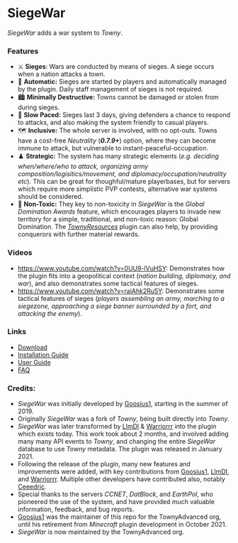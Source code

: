 # SiegeWar
*SiegeWar* adds a war system to *Towny*.
### Features
* ⚔️ **Sieges**: Wars are conducted by means of sieges. A siege occurs when a nation attacks a town.
* 🤖 **Automatic:** Sieges are started by players and automatically managed by the plugin. Daily staff management of sieges is not required.
* 🏙️ **Minimally Destructive:** Towns cannot be damaged or stolen from during sieges.
* 🚶 **Slow Paced:** Sieges last 3 days, giving defenders a chance to respond to attacks, and also making the system friendly to casual players.
* 🗺️ **Inclusive:** The whole server is involved, with no opt-outs. Towns have a cost-free *Neutrality* (***0.7.9+***) option, where they can become immune to attack, but vulnerable to instant-peaceful-occupation.
* ♟️ **Strategic:** The system has many strategic elements (*e.g. deciding when/where/who to attack, organizing army composition/logisitics/movement, and  diplomacy/occupation/neutrality etc*). This can be great for thoughful/mature playerbases, but for servers which require more simplistic PVP contests, alternative war systems should be considered.
* 🍎 **Non-Toxic:** They key to non-toxicity in *SiegeWar* is the *Global Domination Awards* feature, which encourages players to invade new territory for a simple, traditional, and non-toxic reason: Global Domination. The [*TownyResources*](https://github.com/TownyAdvanced/TownyResources) plugin can also help, by providing conquerors with further material rewards.

### Videos
* https://www.youtube.com/watch?v=0UU9-lVuHSY: Demonstrates how the plugin fits into a geopolitical context (*nation building, diplomacy, and war*), and also demonstrates some tactical features of sieges.
* https://www.youtube.com/watch?v=raiAhk2Ru5Y: Demonstrates some tactical features of sieges (*players assembling an army, marching to a siegezone, approaching a siege banner surrounded by a fort, and attacking the enemy*).
### Links
* [Download](https://github.com/TownyAdvanced/SiegeWar/releases)
* [Installation Guide](https://github.com/TownyAdvanced/SiegeWar/wiki/Siege-War-Installation)
* [User Guide](https://github.com/TownyAdvanced/SiegeWar/wiki/Siege-War-User-Guide)
* [FAQ](https://github.com/TownyAdvanced/SiegeWar/wiki/Siege-War-FAQ)
### Credits:
- *SiegeWar* was initially developed by [Goosius1](https://github.com/Goosius1), starting in the summer of 2019.
- Originally *SiegeWar* was a fork of *Towny*, being built directly into *Towny*. 
- *SiegeWar* was later transformed by [LlmDl](https://github.com/LlmDl) & [Warriorrr](https://github.com/Warriorrrr) into the plugin which exists today. This work took about 2 months, and involved adding many many API events to *Towny*, and changing the entire *SiegeWar* database to use *Towny* metadata. The plugin was released in January 2021.
- Following the release of the plugin, many new features and improvements were added, with key contributions from [Goosius1](https://github.com/Goosius1), [LlmDl](https://github.com/LlmDl), and [Warriorrr](https://github.com/Warriorrrr). Multiple other developers have contributed also, notably [Ceeedric](https://github.com/ceeedric).
- Special thanks to the servers *CCNET*, *DatBlock*, and *EarthPol*, who pioneered the use of the system, and have provided much valuable information, feedback, and bug reports.
- [Goosius1](https://github.com/Goosius1) was the maintainer of this repo for the TownyAdvanced org, until his retirement from *Minecraft* plugin development in October 2021.
- *SiegeWar* is now maintained by the TownyAdvanced org.
